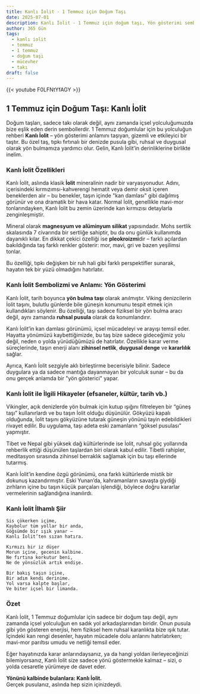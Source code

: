```yaml
---
title: Kanlı İolit - 1 Temmuz için Doğum Taşı
date: 2025-07-01
description: Kanlı İolit - 1 Temmuz için doğum taşı, Yön gösterimi sembolü. Bu özel taşın derin anlamını öğrenin.
author: 365 Gün
tags:
  - kanlı i̇olit
  - temmuz
  - 1 temmuz
  - doğum taşı
  - mücevher
  - takı
draft: false
---
```


{{< youtube F0LFNtYfAGY >}}

## 1 Temmuz için Doğum Taşı: Kanlı İolit

Doğum taşları, sadece takı olarak değil, aynı zamanda içsel yolculuğumuzda bize eşlik eden derin sembollerdir. 1 Temmuz doğumlular için bu yolculuğun rehberi **Kanlı İolit** – yön gösterimi anlamını taşıyan, gizemli ve etkileyici bir taştır. Bu özel taş, tıpkı fırtınalı bir denizde pusula gibi, ruhsal ve duygusal olarak yön bulmamıza yardımcı olur. Gelin, Kanlı İolit’in derinliklerine birlikte inelim.

### Kanlı İolit Özellikleri

Kanlı İolit, aslında klasik **İolit** mineralinin nadir bir varyasyonudur. Adını, içerisindeki kırmızımsı-kahverengi hematit veya demir oksit içeren beneklerden alır – bu benekler, taşın içinde "kan damlası" gibi dağılmış görünür ve ona dramatik bir hava katar. Normal İolit, genellikle mavi-mor tonlarındayken, Kanlı İolit bu zemin üzerinde kan kırmızısı detaylarla zenginleşmiştir.

Mineral olarak **magnesyum ve alüminyum silikat** yapısındadır. Mohs sertlik skalasında 7 civarında bir sertliğe sahiptir, bu da onu günlük kullanımda dayanıklı kılar. En dikkat çekici özelliği ise **pleokroizmi**dir – farklı açılardan bakıldığında taş farklı renkler gösterir: mor, mavi, gri ve bazen yeşilimsi tonlar.

Bu özelliği, tıpkı değişken bir ruh hali gibi farklı perspektifler sunarak, hayatın tek bir yüzü olmadığını hatırlatır.

### Kanlı İolit Sembolizmi ve Anlamı: Yön Gösterimi

Kanlı İolit, tarih boyunca **yön bulma taşı** olarak anılmıştır. Viking denizcilerin İolit taşını, bulutlu günlerde bile güneşin konumunu tespit etmek için kullandıkları söylenir. Bu özelliği, taşı sadece fiziksel bir yön bulma aracı değil, aynı zamanda **ruhsal pusula** olarak da konumlandırır.

Kanlı İolit’in kan damlası görünümü, içsel mücadeleyi ve arayışı temsil eder. Hayatta yönümüzü kaybettiğimizde, bu taş bize sadece gideceğimiz yolu değil, neden o yolda yürüdüğümüzü de hatırlatır. Özellikle karar verme süreçlerinde, taşın enerji alanı **zihinsel netlik**, **duygusal denge** ve **kararlılık** sağlar.

Ayrıca, Kanlı İolit sezgiyle aklı birleştirme becerisiyle bilinir. Sadece duygulara ya da sadece mantığa dayanmayan bir yolculuk sunar – bu da onu gerçek anlamda bir "yön gösterici" yapar.

### Kanlı İolit ile İlgili Hikayeler (efsaneler, kültür, tarih vb.)

Vikingler, açık denizlerde yön bulmak için kutup ışığını filtreleyen bir “güneş taşı” kullanırlardı ve bu taşın İolit olduğu düşünülür. Gökyüzü kapalı olduğunda, İolit taşını gökyüzüne tutarak güneşin yönünü tayin edebildikleri rivayet edilir. Bu uygulama, taşı adeta eski zamanların “göksel pusulası” yapmıştır.

Tibet ve Nepal gibi yüksek dağ kültürlerinde ise İolit, ruhsal göç yollarında rehberlik ettiği düşünülen taşlardan biri olarak kabul edilir. Tibetli rahipler, meditasyon sırasında zihinsel berraklık sağlamak için bu taşı ellerinde tutarmış.

Kanlı İolit’in kendine özgü görünümü, ona farklı kültürlerde mistik bir dokunuş kazandırmıştır. Eski Yunan’da, kahramanların savaşta giydiği zırhların içine bu taşın küçük parçaları işlendiği, böylece doğru kararlar vermelerinin sağlandığına inanılırdı.

### Kanlı İolit İlhamlı Şiir

```
Sis çökerken içime,  
Kaybolur tüm yollar bir anda,  
Göğsümde bir ışık yanar –  
Kanlı İolit’ten sızan hatıra.

Kırmızı bir iz düşer  
Morun içine, gecenin kalbine.  
Ne fırtına korkutur beni,  
Ne de yönsüzlük artık endişe.

Bir bakış taşın içine,  
Bir adım kendi derinime.  
Yol varsa kalpte başlar,  
Ve biter içsel bir limanda.
```

### Özet

Kanlı İolit, 1 Temmuz doğumlular için sadece bir doğum taşı değil, aynı zamanda içsel yolculuğun en sadık yol arkadaşlarından biridir. Onun pusula gibi yön gösteren enerjisi, hem fiziksel hem ruhsal karanlıkta bize ışık tutar. İçindeki kan rengi desenler, hayatın mücadele dolu anlarını hatırlatırken; mavi-mor parıltısı umudu ve netliği temsil eder.

Eğer hayatınızda karar anlarındaysanız, ya da hangi yoldan ilerleyeceğinizi bilemiyorsanız, Kanlı İolit size sadece yönü göstermekle kalmaz – sizi, o yolda cesaretle yürümeye de davet eder.

**Yönünü kalbinde bulanlara: Kanlı İolit.**  
Gerçek pusulanız, aslında hep sizin içinizdeydi.